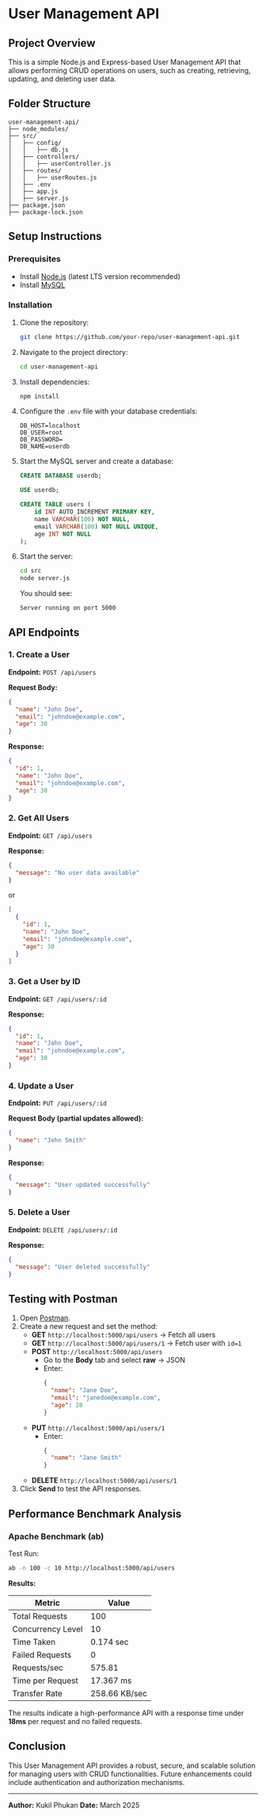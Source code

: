 # User Management API

## Project Overview

This is a simple Node.js and Express-based User Management API that allows performing CRUD operations on users, such as creating, retrieving, updating, and deleting user data.

## Folder Structure

```
user-management-api/
├── node_modules/
├── src/
│   ├── config/
│   │   ├── db.js
│   ├── controllers/
│   │   ├── userController.js
│   ├── routes/
│   │   ├── userRoutes.js
│   ├── .env
│   ├── app.js
│   ├── server.js
├── package.json
├── package-lock.json
```

## Setup Instructions

### Prerequisites

- Install [Node.js](https://nodejs.org/en/) (latest LTS version recommended)
- Install [MySQL](https://www.mysql.com/downloads/)

### Installation

1. Clone the repository:
   ```sh
   git clone https://github.com/your-repo/user-management-api.git
   ```
2. Navigate to the project directory:
   ```sh
   cd user-management-api
   ```
3. Install dependencies:
   ```sh
   npm install
   ```
4. Configure the `.env` file with your database credentials:
   ```env
   DB_HOST=localhost
   DB_USER=root
   DB_PASSWORD=
   DB_NAME=userdb
   ```
5. Start the MySQL server and create a database:
   ```sql
   CREATE DATABASE userdb;

   USE userdb;

   CREATE TABLE users (
       id INT AUTO_INCREMENT PRIMARY KEY,
       name VARCHAR(100) NOT NULL,
       email VARCHAR(100) NOT NULL UNIQUE,
       age INT NOT NULL
   );
   ```
6. Start the server:
   ```sh
   cd src
   node server.js
   ```
   You should see:
   ```
   Server running on port 5000
   ```

## API Endpoints

### 1. Create a User

**Endpoint:** `POST /api/users`

**Request Body:**

```json
{
  "name": "John Doe",
  "email": "johndoe@example.com",
  "age": 30
}
```

**Response:**

```json
{
  "id": 1,
  "name": "John Doe",
  "email": "johndoe@example.com",
  "age": 30
}
```

### 2. Get All Users

**Endpoint:** `GET /api/users`

**Response:**

```json
{
  "message": "No user data available"
}
```

or

```json
[
  {
    "id": 1,
    "name": "John Doe",
    "email": "johndoe@example.com",
    "age": 30
  }
]
```

### 3. Get a User by ID

**Endpoint:** `GET /api/users/:id`

**Response:**

```json
{
  "id": 1,
  "name": "John Doe",
  "email": "johndoe@example.com",
  "age": 30
}
```

### 4. Update a User

**Endpoint:** `PUT /api/users/:id`

**Request Body (partial updates allowed):**

```json
{
  "name": "John Smith"
}
```

**Response:**

```json
{
  "message": "User updated successfully"
}
```

### 5. Delete a User

**Endpoint:** `DELETE /api/users/:id`

**Response:**

```json
{
  "message": "User deleted successfully"
}
```

## Testing with Postman

1. Open [Postman](https://www.postman.com/).
2. Create a new request and set the method:
   - **GET** `http://localhost:5000/api/users` → Fetch all users
   - **GET** `http://localhost:5000/api/users/1` → Fetch user with `id=1`
   - **POST** `http://localhost:5000/api/users`
     - Go to the **Body** tab and select **raw** → JSON
     - Enter:
       ```json
       {
         "name": "Jane Doe",
         "email": "janedoe@example.com",
         "age": 28
       }
       ```
   - **PUT** `http://localhost:5000/api/users/1`
     - Enter:
       ```json
       {
         "name": "Jane Smith"
       }
       ```
   - **DELETE** `http://localhost:5000/api/users/1`
3. Click **Send** to test the API responses.

## Performance Benchmark Analysis

### Apache Benchmark (ab)

Test Run:

```sh
ab -n 100 -c 10 http://localhost:5000/api/users
```

**Results:**

| Metric            | Value         |
| ----------------- | ------------- |
| Total Requests    | 100           |
| Concurrency Level | 10            |
| Time Taken        | 0.174 sec     |
| Failed Requests   | 0             |
| Requests/sec      | 575.81        |
| Time per Request  | 17.367 ms     |
| Transfer Rate     | 258.66 KB/sec |

The results indicate a high-performance API with a response time under **18ms** per request and no failed requests.

## Conclusion

This User Management API provides a robust, secure, and scalable solution for managing users with CRUD functionalities. Future enhancements could include authentication and authorization mechanisms.

---

**Author:** Kukil Phukan **Date:** March 2025

